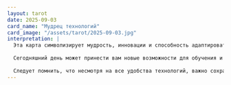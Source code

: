 ```yaml
---
layout: tarot
date: 2025-09-03
card_name: "Мудрец технологий"
card_image: "/assets/tarot/2025-09-03.jpg"
interpretation: |
  Эта карта символизирует мудрость, инновации и способность адаптироваться к стремительно меняющемуся миру. Мудрец технологий — это знаковая фигура, олицетворяющая знания, опыт и способность использовать технологии в повседневной жизни. Важно помнить, что влияние технологий на нашу жизнь может быть как положительным, так и отрицательным, и сегодня нам стоит рассмотреть, как мы используем эти инструменты.
  
  Сегодняшний день может принести вам новые возможности для обучения и самосовершенствования. Возможно, вы встретите человека, который сможет поделиться с вами ценным опытом или навыками. Будьте открыты к новым знаниям и не бойтесь задавать вопросы. Это время для осознанного использования технологий, будь то на работе, в личной жизни или во время общения с близкими.
  
  Следует помнить, что несмотря на все удобства технологий, важно сохранять баланс. Не забывайте о человеческом взаимодействии и о том, как важно находить время для отдыха от экранов. Пусть сегодняшний день будет временем для размышлений о том, как вы хотите вписать технологии в свое существование, чтобы они служили вам, а не наоборот.
---
```

